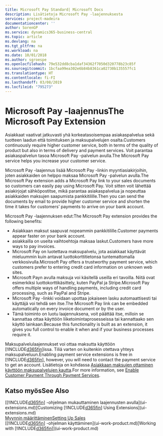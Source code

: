 ```yaml
---
title: Microsoft Pay Standard| Microsoft Docs
description: Lisätietoja Microsoft Pay -laajennuksesta
services: project-madeira
documentationcenter: ''
author: SorenGP
ms.service: dynamics365-business-central
ms.topic: article
ms.devlang: na
ms.tgt_pltfrm: na
ms.workload: na
ms.date: 10/01/2018
ms.author: sgroespe
ms.openlocfilehash: 79e532dd8cba1daf34362f7050d320778b23c85f
ms.sourcegitcommit: 1bcfaa99ea302e6b84b8361ca02730b135557fc1
ms.translationtype: HT
ms.contentlocale: fi-FI
ms.lasthandoff: 03/08/2019
ms.locfileid: "795273"
---
```

# <a name="the-microsoft-pay-extension"></a><span data-ttu-id="514c3-103">Microsoft Pay -laajennus</span><span class="sxs-lookup"><span data-stu-id="514c3-103">The Microsoft Pay Extension</span></span>
<span data-ttu-id="514c3-104">Asiakkaat vaativat jatkuvasti yhä korkeatasoisempaa asiakaspalvelua sekä tuotteen laadun että toimituksen ja maksupalvelujen osalta.</span><span class="sxs-lookup"><span data-stu-id="514c3-104">Customers continuously require higher customer service, both in terms of the quality of product but also in terms of delivery and payment services.</span></span> <span data-ttu-id="514c3-105">Voit parantaa asiakaspalvelun tasoa Microsoft Pay -palvelun avulla.</span><span class="sxs-lookup"><span data-stu-id="514c3-105">The Microsoft Pay service helps you increase your customer service.</span></span>

<span data-ttu-id="514c3-106">Microsoft Pay -laajennus lisää Microsoft Pay -linkin myyntiasiakirjoihin, joten asiakkaiden on helppo maksaa Microsoft Pay -palvelun avulla.</span><span class="sxs-lookup"><span data-stu-id="514c3-106">The Microsoft Pay extension adds a Microsoft Pay link to your sales documents so customers can easily pay using Microsoft Pay.</span></span> <span data-ttu-id="514c3-107">Voit sitten voit lähettää asiakirjojat sähköpostitse, mikä parantaa asiakaspalvelua ja nopeuttaa asiakkaiden maksujen saapumista pankkitilille.</span><span class="sxs-lookup"><span data-stu-id="514c3-107">Then you can send the documents by email to provide higher customer service and shorten the time it takes for customers’ payments to arrive on your bank account.</span></span>

<span data-ttu-id="514c3-108">Microsoft Pay -laajennuksen edut:</span><span class="sxs-lookup"><span data-stu-id="514c3-108">The Microsoft Pay extension provides the following benefits:</span></span>
- <span data-ttu-id="514c3-109">Asiakkaan maksut saapuvat nopeammin pankkitilille.</span><span class="sxs-lookup"><span data-stu-id="514c3-109">Customer payments appear faster on your bank account.</span></span>
- <span data-ttu-id="514c3-110">asiakkailla on useita vaihtoehtoja maksaa laskut.</span><span class="sxs-lookup"><span data-stu-id="514c3-110">Customers have more ways to pay invoices.</span></span>
- <span data-ttu-id="514c3-111">Microsoft Pay on luotettava maksupalvelu, jota asiakkaat käyttävät mieluummin kuin antavat luottokorttitietonsa tuntemattomalla verkkosivulla.</span><span class="sxs-lookup"><span data-stu-id="514c3-111">Microsoft Pay offers a trustworthy payment service, which customers prefer to entering credit card information on unknown web sites.</span></span>
- <span data-ttu-id="514c3-112">Microsoft Payn avulla maksuja voi käsitellä useilla eri tavoilla. Niitä ovat esimerkiksi luottokorttikäsittely, kuten PayPal ja Stripe.</span><span class="sxs-lookup"><span data-stu-id="514c3-112">Microsoft Pay offers multiple ways of handling payments, including credit card processing, such as PayPal and Stripe.</span></span>
- <span data-ttu-id="514c3-113">Microsoft Pay -linkki voidaan upottaa jokaiseen lasku automaattisesti tai käyttäjä voi tehdä sen itse.</span><span class="sxs-lookup"><span data-stu-id="514c3-113">The Microsoft Pay link can be embedded automatically on every invoice document or by the user.</span></span>
- <span data-ttu-id="514c3-114">Tämä toiminto on luotu laajennuksena, voit päättää itse, milloin se kannattaa ottaa käyttöön liiketoimintaprosesseissa tai kannattaako sen käyttö lainkaan.</span><span class="sxs-lookup"><span data-stu-id="514c3-114">Because this functionality is built as an extension, it gives you full control to enable it when and if your business processes require it.</span></span>

<span data-ttu-id="514c3-115">Maksupalvelulaajennukset voi ottaa maksutta käyttöön [!INCLUDE[d365fin](includes/d365fin_md.md)]issa. Tiliä varten on kuitenkin otettava yhteys maksupalveluun.</span><span class="sxs-lookup"><span data-stu-id="514c3-115">Enabling payment service extensions is free in [!INCLUDE[d365fin](includes/d365fin_md.md)], however, you will need to contact the payment service to get an account.</span></span> <span data-ttu-id="514c3-116">Lisätietoja on kohdassa [Asiakkaan maksujen ottaminen käyttöön maksupalvelujen kautta](sales-how-enable-payment-service-extensions.md).</span><span class="sxs-lookup"><span data-stu-id="514c3-116">For more information, see [Enable Customer Payment Through Payment Services](sales-how-enable-payment-service-extensions.md).</span></span>

## <a name="see-also"></a><span data-ttu-id="514c3-117">Katso myös</span><span class="sxs-lookup"><span data-stu-id="514c3-117">See Also</span></span>
<span data-ttu-id="514c3-118">[[!INCLUDE[d365fin](includes/d365fin_md.md)] -ohjelman mukauttaminen laajennusten avulla](ui-extensions.md)</span><span class="sxs-lookup"><span data-stu-id="514c3-118">[Customizing [!INCLUDE[d365fin](includes/d365fin_md.md)] Using Extensions](ui-extensions.md)</span></span>  
[<span data-ttu-id="514c3-119">Myynnin määrittäminen</span><span class="sxs-lookup"><span data-stu-id="514c3-119">Setting Up Sales</span></span>](sales-setup-sales.md)  
<span data-ttu-id="514c3-120">[[!INCLUDE[d365fin](includes/d365fin_md.md)] -ohjelman käyttäminen](ui-work-product.md)</span><span class="sxs-lookup"><span data-stu-id="514c3-120">[Working with [!INCLUDE[d365fin](includes/d365fin_md.md)]](ui-work-product.md)</span></span>
